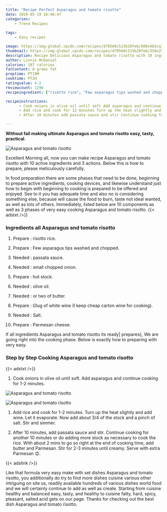 ```yaml
---
title: "Recipe Perfect Asparagus and tomato risotto"
date: 2020-05-19 16:46:47
categories:
    - Trend Recipes
    
tags:
    - Easy recipes

image: https://img-global.cpcdn.com/recipes/d79560c515b20fe6/680x482cq70/asparagus-and-tomato-risotto-recipe-main-photo.jpg
thumbnail: https://img-global.cpcdn.com/recipes/d79560c515b20fe6/350x250cq70/asparagus-and-tomato-risotto-recipe-main-photo.jpg
description: Recipe Delicious Asparagus and tomato risotto with 10 ingredients and 3 stages of easy cooking.
author: Linnie McDaniel
calories: 187 calories
fatContent: 8 grams fat
preptime: PT19M
cooktime: PT2H
ratingvalue: 4.2
reviewcount: 1296
recipeingredient: ["risotto rice", "Few asparagus tips washed and chopped", "passata sauce", "small chopped onion", "hot stock", "olive oil", "or two of butter", "Glug of white wine I keep cheap carton wine for cooking", "Salt", "Parmesan cheese"]

recipeinstructions: 
      - Cook onions in olive oil until soft Add asparagus and continue cooking for 12 minutes 
      - Add rice and cook for 12 minutes Turn up the heat slightly and add wine Let it evaporate Now add about 34 of the stock and a pinch of salt Stir and simmer 
      - After 10 minutes add passata sauce and stir Continue cooking for another 10 minutes or do adding more stock as necessary to cook the rice With about 2 mins to go so right at the end of cooking time add butter and Parmesan Stir for 23 minutes until creamy Serve with extra Parmesan 

---
```




**Without fail making ultimate Asparagus and tomato risotto easy, tasty, practical**. 


![Asparagus and tomato risotto](https://img-global.cpcdn.com/recipes/d79560c515b20fe6/680x482cq70/asparagus-and-tomato-risotto-recipe-main-photo.jpg "Asparagus and tomato risotto")




Excellent Morning all, now you can make recipe Asparagus and tomato risotto with 10 active ingredients and 3 actions. Below this is how to prepare, please meticulously carefully.

In food preparation there are some phases that need to be done, beginning to prepare active ingredients, cooking devices, and likewise understand just how to begin with beginning to cooking is prepared to be offered and enjoyed. See to it you has adequate time and also no is considering something else, because will cause the food to burn, taste not ideal wanted, as well as lots of others. Immediately, listed below are 10 components as well as 3 phases of very easy cooking Asparagus and tomato risotto.
{{< adstxt />}}

### Ingredients all Asparagus and tomato risotto


1. Prepare  : risotto rice.

1. Prepare  : Few asparagus tips washed and chopped.

1. Needed  : passata sauce.

1. Needed  : small chopped onion.

1. Prepare  : hot stock.

1. Needed  : olive oil.

1. Needed  : or two of butter.

1. Prepare  : Glug of white wine (I keep cheap carton wine for cooking).

1. Needed  : Salt.

1. Prepare  : Parmesan cheese.



If all ingredients Asparagus and tomato risotto its ready| prepares}, We are going right into the cooking phase. Below is exactly how to preparing with very easy.

### Step by Step Cooking Asparagus and tomato risotto

{{< adstxt />}}


1. Cook onions in olive oil until soft. Add asparagus and continue cooking for 1-2 minutes.



![Asparagus and tomato risotto](https://img-global.cpcdn.com/steps/2e1703bc006ae9a4/160x128cq70/asparagus-and-tomato-risotto-recipe-step-1-photo.jpg" "Asparagus and tomato risotto")

![Asparagus and tomato risotto](https://img-global.cpcdn.com/steps/3c715ec12c936e81/160x128cq70/asparagus-and-tomato-risotto-recipe-step-1-photo.jpg" "Asparagus and tomato risotto")



1. Add rice and cook for 1-2 minutes. Turn up the heat slightly and add wine. Let it evaporate. Now add about 3/4 of the stock and a pinch of salt. Stir and simmer.



1. After 10 minutes, add passata sauce and stir. Continue cooking for another 10 minutes or do adding more stock as necessary to cook the rice. With about 2 mins to go so right at the end of cooking time, add butter and Parmesan. Stir for 2-3 minutes until creamy. Serve with extra Parmesan 😊.





{{< adslink />}}

Like that formula very easy make with set dishes Asparagus and tomato risotto, you additionally do try to find more dishes cuisine various other intriguing on site us, readily available hundreds of various dishes world food and we will certainly continue to add as well as create. Starting from cuisine healthy and balanced easy, tasty, and healthy to cuisine fatty, hard, spicy, pleasant, salted acid gets on our page. Thanks for checking out the best dish Asparagus and tomato risotto.

